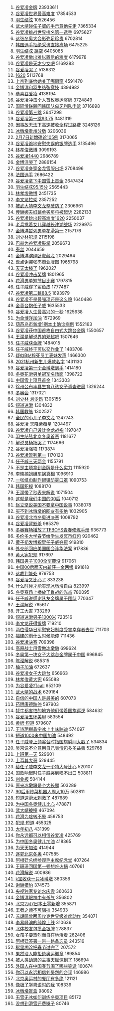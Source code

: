1. [谷爱凌金牌](https://s.weibo.com//weibo?q=%23%E8%B0%B7%E7%88%B1%E5%87%8C%E9%87%91%E7%89%8C%23&Refer=top) 23933611
2. [谷爱凌世界最高难度](https://s.weibo.com//weibo?q=%23%E8%B0%B7%E7%88%B1%E5%87%8C%E4%B8%96%E7%95%8C%E6%9C%80%E9%AB%98%E9%9A%BE%E5%BA%A6%23&Refer=top) 17854533
3. [羽生结弦](https://s.weibo.com//weibo?q=%E7%BE%BD%E7%94%9F%E7%BB%93%E5%BC%A6&Refer=top) 10526456
4. [武大靖碰任子威的手示意他先走](https://s.weibo.com//weibo?q=%23%E6%AD%A6%E5%A4%A7%E9%9D%96%E7%A2%B0%E4%BB%BB%E5%AD%90%E5%A8%81%E7%9A%84%E6%89%8B%E7%A4%BA%E6%84%8F%E4%BB%96%E5%85%88%E8%B5%B0%23&Refer=top) 7365334
5. [谷爱凌挑战世界排名第一选手](https://s.weibo.com//weibo?q=%23%E8%B0%B7%E7%88%B1%E5%87%8C%E6%8C%91%E6%88%98%E4%B8%96%E7%95%8C%E6%8E%92%E5%90%8D%E7%AC%AC%E4%B8%80%E9%80%89%E6%89%8B%23&Refer=top) 6975627
6. [这张冬奥大合影弥足珍贵](https://s.weibo.com//weibo?q=%23%E8%BF%99%E5%BC%A0%E5%86%AC%E5%A5%A5%E5%A4%A7%E5%90%88%E5%BD%B1%E5%BC%A5%E8%B6%B3%E7%8F%8D%E8%B4%B5%23&Refer=top) 6702814
7. [韩国选手拒绝采访直接离场](https://s.weibo.com//weibo?q=%23%E9%9F%A9%E5%9B%BD%E9%80%89%E6%89%8B%E6%8B%92%E7%BB%9D%E9%87%87%E8%AE%BF%E7%9B%B4%E6%8E%A5%E7%A6%BB%E5%9C%BA%23&Refer=top) 6475225
8. [羽生结弦 跳空](https://s.weibo.com//weibo?q=%E7%BE%BD%E7%94%9F%E7%BB%93%E5%BC%A6%20%E8%B7%B3%E7%A9%BA&Refer=top) 6405085
9. [谷爱凌做出难以置信的难度](https://s.weibo.com//weibo?q=%23%E8%B0%B7%E7%88%B1%E5%87%8C%E5%81%9A%E5%87%BA%E9%9A%BE%E4%BB%A5%E7%BD%AE%E4%BF%A1%E7%9A%84%E9%9A%BE%E5%BA%A6%23&Refer=top) 6179978
10. [谷爱凌是天才少女吧](https://s.weibo.com//weibo?q=%23%E8%B0%B7%E7%88%B1%E5%87%8C%E6%98%AF%E5%A4%A9%E6%89%8D%E5%B0%91%E5%A5%B3%E5%90%A7%23&Refer=top) 5169283
11. [谷爱凌哭了](https://s.weibo.com//weibo?q=%23%E8%B0%B7%E7%88%B1%E5%87%8C%E5%93%AD%E4%BA%86%23&Refer=top) 5136312
12. [1620](https://s.weibo.com//weibo?q=1620&Refer=top) 5113768
13. [上帝到底给她关了哪扇窗](https://s.weibo.com//weibo?q=%E4%B8%8A%E5%B8%9D%E5%88%B0%E5%BA%95%E7%BB%99%E5%A5%B9%E5%85%B3%E4%BA%86%E5%93%AA%E6%89%87%E7%AA%97&Refer=top) 4591470
14. [金博洋和羽生结弦竞技](https://s.weibo.com//weibo?q=%23%E9%87%91%E5%8D%9A%E6%B4%8B%E5%92%8C%E7%BE%BD%E7%94%9F%E7%BB%93%E5%BC%A6%E7%AB%9E%E6%8A%80%23&Refer=top) 4394982
15. [恭喜谷爱凌](https://s.weibo.com//weibo?q=%23%E6%81%AD%E5%96%9C%E8%B0%B7%E7%88%B1%E5%87%8C%23&Refer=top) 4138194
16. [谷爱凌冲击个人首枚奥运奖牌](https://s.weibo.com//weibo?q=%23%E8%B0%B7%E7%88%B1%E5%87%8C%E5%86%B2%E5%87%BB%E4%B8%AA%E4%BA%BA%E9%A6%96%E6%9E%9A%E5%A5%A5%E8%BF%90%E5%A5%96%E7%89%8C%23&Refer=top) 3724849
17. [国际滑联驳回韩国队匈牙利队申诉](https://s.weibo.com//weibo?q=%23%E5%9B%BD%E9%99%85%E6%BB%91%E8%81%94%E9%A9%B3%E5%9B%9E%E9%9F%A9%E5%9B%BD%E9%98%9F%E5%8C%88%E7%89%99%E5%88%A9%E9%98%9F%E7%94%B3%E8%AF%89%23&Refer=top) 3716898
18. [谷爱凌第三跳](https://s.weibo.com//weibo?q=%E8%B0%B7%E7%88%B1%E5%87%8C%E7%AC%AC%E4%B8%89%E8%B7%B3&Refer=top) 3647298
19. [谷爱凌第一跳93.75](https://s.weibo.com//weibo?q=%23%E8%B0%B7%E7%88%B1%E5%87%8C%E7%AC%AC%E4%B8%80%E8%B7%B393.75%23&Refer=top) 3481319
20. [因事故无法下高速被收全程过路费](https://s.weibo.com//weibo?q=%23%E5%9B%A0%E4%BA%8B%E6%95%85%E6%97%A0%E6%B3%95%E4%B8%8B%E9%AB%98%E9%80%9F%E8%A2%AB%E6%94%B6%E5%85%A8%E7%A8%8B%E8%BF%87%E8%B7%AF%E8%B4%B9%23&Refer=top) 3248126
21. [冰墩墩贵州分墩](https://s.weibo.com//weibo?q=%23%E5%86%B0%E5%A2%A9%E5%A2%A9%E8%B4%B5%E5%B7%9E%E5%88%86%E5%A2%A9%23&Refer=top) 3206036
22. [2月7日新增确诊105例](https://s.weibo.com//weibo?q=%232%E6%9C%887%E6%97%A5%E6%96%B0%E5%A2%9E%E7%A1%AE%E8%AF%8A105%E4%BE%8B%23&Refer=top) 3170065
23. [谷爱凌跪地安慰失误的银牌选手](https://s.weibo.com//weibo?q=%23%E8%B0%B7%E7%88%B1%E5%87%8C%E8%B7%AA%E5%9C%B0%E5%AE%89%E6%85%B0%E5%A4%B1%E8%AF%AF%E7%9A%84%E9%93%B6%E7%89%8C%E9%80%89%E6%89%8B%23&Refer=top) 3135496
24. [林孝俊微博](https://s.weibo.com//weibo?q=%E6%9E%97%E5%AD%9D%E4%BF%8A%E5%BE%AE%E5%8D%9A&Refer=top) 3099193
25. [谷爱凌1440](https://s.weibo.com//weibo?q=%23%E8%B0%B7%E7%88%B1%E5%87%8C1440%23&Refer=top) 2986789
26. [金博洋哭了](https://s.weibo.com//weibo?q=%23%E9%87%91%E5%8D%9A%E6%B4%8B%E5%93%AD%E4%BA%86%23&Refer=top) 2886154
27. [谷爱凌身穿金龙雪服出场](https://s.weibo.com//weibo?q=%23%E8%B0%B7%E7%88%B1%E5%87%8C%E8%BA%AB%E7%A9%BF%E9%87%91%E9%BE%99%E9%9B%AA%E6%9C%8D%E5%87%BA%E5%9C%BA%23&Refer=top) 2708496
28. [法国选手](https://s.weibo.com//weibo?q=%E6%B3%95%E5%9B%BD%E9%80%89%E6%89%8B&Refer=top) 2686422
29. [谷爱凌拿下中国雪上首金](https://s.weibo.com//weibo?q=%23%E8%B0%B7%E7%88%B1%E5%87%8C%E6%8B%BF%E4%B8%8B%E4%B8%AD%E5%9B%BD%E9%9B%AA%E4%B8%8A%E9%A6%96%E9%87%91%23&Refer=top) 2647434
30. [羽生结弦95.15分](https://s.weibo.com//weibo?q=%23%E7%BE%BD%E7%94%9F%E7%BB%93%E5%BC%A695.15%E5%88%86%23&Refer=top) 2565443
31. [林孝埈微博](https://s.weibo.com//weibo?q=%E6%9E%97%E5%AD%9D%E5%9F%88%E5%BE%AE%E5%8D%9A&Refer=top) 2451735
32. [李文龙拉架](https://s.weibo.com//weibo?q=%23%E6%9D%8E%E6%96%87%E9%BE%99%E6%8B%89%E6%9E%B6%23&Refer=top) 2357252
33. [被武大靖李文龙整破防了](https://s.weibo.com//weibo?q=%23%E8%A2%AB%E6%AD%A6%E5%A4%A7%E9%9D%96%E6%9D%8E%E6%96%87%E9%BE%99%E6%95%B4%E7%A0%B4%E9%98%B2%E4%BA%86%23&Refer=top) 2306961
34. [传谢娜夫妇跳单买房将被起诉](https://s.weibo.com//weibo?q=%23%E4%BC%A0%E8%B0%A2%E5%A8%9C%E5%A4%AB%E5%A6%87%E8%B7%B3%E5%8D%95%E4%B9%B0%E6%88%BF%E5%B0%86%E8%A2%AB%E8%B5%B7%E8%AF%89%23&Refer=top) 2282133
35. [谷爱凌跳出超高难度1620](https://s.weibo.com//weibo?q=%E8%B0%B7%E7%88%B1%E5%87%8C%E8%B7%B3%E5%87%BA%E8%B6%85%E9%AB%98%E9%9A%BE%E5%BA%A61620&Refer=top) 2250037
36. [老兵挑着女儿穿越长津湖战场](https://s.weibo.com//weibo?q=%23%E8%80%81%E5%85%B5%E6%8C%91%E7%9D%80%E5%A5%B3%E5%84%BF%E7%A9%BF%E8%B6%8A%E9%95%BF%E6%B4%A5%E6%B9%96%E6%88%98%E5%9C%BA%23&Refer=top) 2229975
37. [金博洋暂列男单花滑第一](https://s.weibo.com//weibo?q=%23%E9%87%91%E5%8D%9A%E6%B4%8B%E6%9A%82%E5%88%97%E7%94%B7%E5%8D%95%E8%8A%B1%E6%BB%91%E7%AC%AC%E4%B8%80%23&Refer=top) 2157176
38. [刘少林犯规](https://s.weibo.com//weibo?q=%23%E5%88%98%E5%B0%91%E6%9E%97%E7%8A%AF%E8%A7%84%23&Refer=top) 2115198
39. [巴赫为谷爱凌鼓掌](https://s.weibo.com//weibo?q=%23%E5%B7%B4%E8%B5%AB%E4%B8%BA%E8%B0%B7%E7%88%B1%E5%87%8C%E9%BC%93%E6%8E%8C%23&Refer=top) 2059673
40. [泰丝](https://s.weibo.com//weibo?q=%E6%B3%B0%E4%B8%9D&Refer=top) 2044659
41. [金博洋演绎卧虎藏龙](https://s.weibo.com//weibo?q=%23%E9%87%91%E5%8D%9A%E6%B4%8B%E6%BC%94%E7%BB%8E%E5%8D%A7%E8%99%8E%E8%97%8F%E9%BE%99%23&Refer=top) 2029464
42. [盘点谢娜张杰商业版图](https://s.weibo.com//weibo?q=%23%E7%9B%98%E7%82%B9%E8%B0%A2%E5%A8%9C%E5%BC%A0%E6%9D%B0%E5%95%86%E4%B8%9A%E7%89%88%E5%9B%BE%23&Refer=top) 1965798
43. [天天太棒了](https://s.weibo.com//weibo?q=%23%E5%A4%A9%E5%A4%A9%E5%A4%AA%E6%A3%92%E4%BA%86%23&Refer=top) 1962027
44. [谷爱凌冲击奖牌](https://s.weibo.com//weibo?q=%23%E8%B0%B7%E7%88%B1%E5%87%8C%E5%86%B2%E5%87%BB%E5%A5%96%E7%89%8C%23&Refer=top) 1801965
45. [花滑男单短节目比赛](https://s.weibo.com//weibo?q=%23%E8%8A%B1%E6%BB%91%E7%94%B7%E5%8D%95%E7%9F%AD%E8%8A%82%E7%9B%AE%E6%AF%94%E8%B5%9B%23&Refer=top) 1797815
46. [任子威穿了鲨鱼皮](https://s.weibo.com//weibo?q=%23%E4%BB%BB%E5%AD%90%E5%A8%81%E7%A9%BF%E4%BA%86%E9%B2%A8%E9%B1%BC%E7%9A%AE%23&Refer=top) 1777487
47. [谷爱凌第二跳88.5](https://s.weibo.com//weibo?q=%23%E8%B0%B7%E7%88%B1%E5%87%8C%E7%AC%AC%E4%BA%8C%E8%B7%B388.5%23&Refer=top) 1693979
48. [谷爱凌不是最强项还是这么稳](https://s.weibo.com//weibo?q=%23%E8%B0%B7%E7%88%B1%E5%87%8C%E4%B8%8D%E6%98%AF%E6%9C%80%E5%BC%BA%E9%A1%B9%E8%BF%98%E6%98%AF%E8%BF%99%E4%B9%88%E7%A8%B3%23&Refer=top) 1640486
49. [金善台抱任子威](https://s.weibo.com//weibo?q=%E9%87%91%E5%96%84%E5%8F%B0%E6%8A%B1%E4%BB%BB%E5%AD%90%E5%A8%81&Refer=top) 1635533
50. [谷爱凌人生最高兴的一秒](https://s.weibo.com//weibo?q=%23%E8%B0%B7%E7%88%B1%E5%87%8C%E4%BA%BA%E7%94%9F%E6%9C%80%E9%AB%98%E5%85%B4%E7%9A%84%E4%B8%80%E7%A7%92%23&Refer=top) 1625638
51. [为金博洋加油](https://s.weibo.com//weibo?q=%23%E4%B8%BA%E9%87%91%E5%8D%9A%E6%B4%8B%E5%8A%A0%E6%B2%B9%23&Refer=top) 1572969
52. [葫芦岛市新增1例本土确诊病例](https://s.weibo.com//weibo?q=%23%E8%91%AB%E8%8A%A6%E5%B2%9B%E5%B8%82%E6%96%B0%E5%A2%9E1%E4%BE%8B%E6%9C%AC%E5%9C%9F%E7%A1%AE%E8%AF%8A%E7%97%85%E4%BE%8B%23&Refer=top) 1552163
53. [谷爱凌获中国首枚自由式大跳台金牌](https://s.weibo.com//weibo?q=%23%E8%B0%B7%E7%88%B1%E5%87%8C%E8%8E%B7%E4%B8%AD%E5%9B%BD%E9%A6%96%E6%9E%9A%E8%87%AA%E7%94%B1%E5%BC%8F%E5%A4%A7%E8%B7%B3%E5%8F%B0%E9%87%91%E7%89%8C%23&Refer=top) 1550657
54. [王濛是解说界的邓超吧](https://s.weibo.com//weibo?q=%23%E7%8E%8B%E6%BF%9B%E6%98%AF%E8%A7%A3%E8%AF%B4%E7%95%8C%E7%9A%84%E9%82%93%E8%B6%85%E5%90%A7%23&Refer=top) 1507646
55. [任子威获金牌](https://s.weibo.com//weibo?q=%23%E4%BB%BB%E5%AD%90%E5%A8%81%E8%8E%B7%E9%87%91%E7%89%8C%23&Refer=top) 1484015
56. [任子威终于可以交作业了](https://s.weibo.com//weibo?q=%23%E4%BB%BB%E5%AD%90%E5%A8%81%E7%BB%88%E4%BA%8E%E5%8F%AF%E4%BB%A5%E4%BA%A4%E4%BD%9C%E4%B8%9A%E4%BA%86%23&Refer=top) 1483708
57. [疑似B站猝死员工表妹发声](https://s.weibo.com//weibo?q=%23%E7%96%91%E4%BC%BCB%E7%AB%99%E7%8C%9D%E6%AD%BB%E5%91%98%E5%B7%A5%E8%A1%A8%E5%A6%B9%E5%8F%91%E5%A3%B0%23&Refer=top) 1466300
58. [2021杭州新生儿爆款名字](https://s.weibo.com//weibo?q=%232021%E6%9D%AD%E5%B7%9E%E6%96%B0%E7%94%9F%E5%84%BF%E7%88%86%E6%AC%BE%E5%90%8D%E5%AD%97%23&Refer=top) 1431130
59. [谷爱凌第一个金墩墩到手](https://s.weibo.com//weibo?q=%23%E8%B0%B7%E7%88%B1%E5%87%8C%E7%AC%AC%E4%B8%80%E4%B8%AA%E9%87%91%E5%A2%A9%E5%A2%A9%E5%88%B0%E6%89%8B%23&Refer=top) 1414180
60. [冬奥花滑男单冠军名场面](https://s.weibo.com//weibo?q=%23%E5%86%AC%E5%A5%A5%E8%8A%B1%E6%BB%91%E7%94%B7%E5%8D%95%E5%86%A0%E5%86%9B%E5%90%8D%E5%9C%BA%E9%9D%A2%23&Refer=top) 1398722
61. [中国雪上项目首金](https://s.weibo.com//weibo?q=%23%E4%B8%AD%E5%9B%BD%E9%9B%AA%E4%B8%8A%E9%A1%B9%E7%9B%AE%E9%A6%96%E9%87%91%23&Refer=top) 1343303
62. [徐州公布丰县生育八孩女子调查进展](https://s.weibo.com//weibo?q=%23%E5%BE%90%E5%B7%9E%E5%85%AC%E5%B8%83%E4%B8%B0%E5%8E%BF%E7%94%9F%E8%82%B2%E5%85%AB%E5%AD%A9%E5%A5%B3%E5%AD%90%E8%B0%83%E6%9F%A5%E8%BF%9B%E5%B1%95%23&Refer=top) 1326244
63. [冬奥会](https://s.weibo.com//weibo?q=%E5%86%AC%E5%A5%A5%E4%BC%9A&Refer=top) 1317021
64. [刘少林 刘少昂](https://s.weibo.com//weibo?q=%E5%88%98%E5%B0%91%E6%9E%97%20%E5%88%98%E5%B0%91%E6%98%82&Refer=top) 1305155
65. [短道速滑](https://s.weibo.com//weibo?q=%23%E7%9F%AD%E9%81%93%E9%80%9F%E6%BB%91%23&Refer=top) 1304832
66. [韩国教练](https://s.weibo.com//weibo?q=%E9%9F%A9%E5%9B%BD%E6%95%99%E7%BB%83&Refer=top) 1302527
67. [全民的小儿子李文龙](https://s.weibo.com//weibo?q=%23%E5%85%A8%E6%B0%91%E7%9A%84%E5%B0%8F%E5%84%BF%E5%AD%90%E6%9D%8E%E6%96%87%E9%BE%99%23&Refer=top) 1247743
68. [谷爱凌 天降紫薇星](https://s.weibo.com//weibo?q=%E8%B0%B7%E7%88%B1%E5%87%8C%20%E5%A4%A9%E9%99%8D%E7%B4%AB%E8%96%87%E6%98%9F&Refer=top) 1204497
69. [谷爱凌自己设计金龙战袍](https://s.weibo.com//weibo?q=%23%E8%B0%B7%E7%88%B1%E5%87%8C%E8%87%AA%E5%B7%B1%E8%AE%BE%E8%AE%A1%E9%87%91%E9%BE%99%E6%88%98%E8%A2%8D%23&Refer=top) 1197047
70. [羽生结弦北京冬奥首赛](https://s.weibo.com//weibo?q=%23%E7%BE%BD%E7%94%9F%E7%BB%93%E5%BC%A6%E5%8C%97%E4%BA%AC%E5%86%AC%E5%A5%A5%E9%A6%96%E8%B5%9B%23&Refer=top) 1181677
71. [解说员杨扬哭了](https://s.weibo.com//weibo?q=%23%E8%A7%A3%E8%AF%B4%E5%91%98%E6%9D%A8%E6%89%AC%E5%93%AD%E4%BA%86%23&Refer=top) 1174666
72. [谷爱凌强项](https://s.weibo.com//weibo?q=%E8%B0%B7%E7%88%B1%E5%87%8C%E5%BC%BA%E9%A1%B9&Refer=top) 1173874
73. [谷爱凌暂列第一](https://s.weibo.com//weibo?q=%E8%B0%B7%E7%88%B1%E5%87%8C%E6%9A%82%E5%88%97%E7%AC%AC%E4%B8%80&Refer=top) 1170120
74. [任子威三天两金](https://s.weibo.com//weibo?q=%23%E4%BB%BB%E5%AD%90%E5%A8%81%E4%B8%89%E5%A4%A9%E4%B8%A4%E9%87%91%23&Refer=top) 1155791
75. [不是主项拿到金牌是什么实力](https://s.weibo.com//weibo?q=%23%E4%B8%8D%E6%98%AF%E4%B8%BB%E9%A1%B9%E6%8B%BF%E5%88%B0%E9%87%91%E7%89%8C%E6%98%AF%E4%BB%80%E4%B9%88%E5%AE%9E%E5%8A%9B%23&Refer=top) 1115920
76. [李晓楠姐姐车祸真相](https://s.weibo.com//weibo?q=%23%E6%9D%8E%E6%99%93%E6%A5%A0%E5%A7%90%E5%A7%90%E8%BD%A6%E7%A5%B8%E7%9C%9F%E7%9B%B8%23&Refer=top) 1096910
77. [一张纸巾制作眼镜防雾口罩](https://s.weibo.com//weibo?q=%23%E4%B8%80%E5%BC%A0%E7%BA%B8%E5%B7%BE%E5%88%B6%E4%BD%9C%E7%9C%BC%E9%95%9C%E9%98%B2%E9%9B%BE%E5%8F%A3%E7%BD%A9%23&Refer=top) 1090753
78. [韩国犯规](https://s.weibo.com//weibo?q=%E9%9F%A9%E5%9B%BD%E7%8A%AF%E8%A7%84&Refer=top) 1088170
79. [王濛带了秒表来解说](https://s.weibo.com//weibo?q=%23%E7%8E%8B%E6%BF%9B%E5%B8%A6%E4%BA%86%E7%A7%92%E8%A1%A8%E6%9D%A5%E8%A7%A3%E8%AF%B4%23&Refer=top) 1071504
80. [这就是我们中国的00后](https://s.weibo.com//weibo?q=%23%E8%BF%99%E5%B0%B1%E6%98%AF%E6%88%91%E4%BB%AC%E4%B8%AD%E5%9B%BD%E7%9A%8400%E5%90%8E%23&Refer=top) 1040712
81. [赵立坚说美国不要拿中国说事](https://s.weibo.com//weibo?q=%23%E8%B5%B5%E7%AB%8B%E5%9D%9A%E8%AF%B4%E7%BE%8E%E5%9B%BD%E4%B8%8D%E8%A6%81%E6%8B%BF%E4%B8%AD%E5%9B%BD%E8%AF%B4%E4%BA%8B%23&Refer=top) 1038078
82. [买不到冰墩墩的网友有多绝](https://s.weibo.com//weibo?q=%23%E4%B9%B0%E4%B8%8D%E5%88%B0%E5%86%B0%E5%A2%A9%E5%A2%A9%E7%9A%84%E7%BD%91%E5%8F%8B%E6%9C%89%E5%A4%9A%E7%BB%9D%23&Refer=top) 1032905
83. [谷爱凌北京冬奥进决赛](https://s.weibo.com//weibo?q=%23%E8%B0%B7%E7%88%B1%E5%87%8C%E5%8C%97%E4%BA%AC%E5%86%AC%E5%A5%A5%E8%BF%9B%E5%86%B3%E8%B5%9B%23&Refer=top) 1008792
84. [谷爱凌背影杀](https://s.weibo.com//weibo?q=%23%E8%B0%B7%E7%88%B1%E5%87%8C%E8%83%8C%E5%BD%B1%E6%9D%80%23&Refer=top) 985379
85. [冬奥赛场播放了TFBOYS青春修炼手册](https://s.weibo.com//weibo?q=%23%E5%86%AC%E5%A5%A5%E8%B5%9B%E5%9C%BA%E6%92%AD%E6%94%BE%E4%BA%86TFBOYS%E9%9D%92%E6%98%A5%E4%BF%AE%E7%82%BC%E6%89%8B%E5%86%8C%23&Refer=top) 936773
86. [多伦多大学春节给学生发冥币红包](https://s.weibo.com//weibo?q=%23%E5%A4%9A%E4%BC%A6%E5%A4%9A%E5%A4%A7%E5%AD%A6%E6%98%A5%E8%8A%82%E7%BB%99%E5%AD%A6%E7%94%9F%E5%8F%91%E5%86%A5%E5%B8%81%E7%BA%A2%E5%8C%85%23&Refer=top) 920462
87. [黄子韬发博祝贺任子威夺冠](https://s.weibo.com//weibo?q=%23%E9%BB%84%E5%AD%90%E9%9F%AC%E5%8F%91%E5%8D%9A%E7%A5%9D%E8%B4%BA%E4%BB%BB%E5%AD%90%E5%A8%81%E5%A4%BA%E5%86%A0%23&Refer=top) 919810
88. [外交部回应美国国会涉华法案](https://s.weibo.com//weibo?q=%23%E5%A4%96%E4%BA%A4%E9%83%A8%E5%9B%9E%E5%BA%94%E7%BE%8E%E5%9B%BD%E5%9B%BD%E4%BC%9A%E6%B6%89%E5%8D%8E%E6%B3%95%E6%A1%88%23&Refer=top) 917836
89. [黄大宪犯规](https://s.weibo.com//weibo?q=%23%E9%BB%84%E5%A4%A7%E5%AE%AA%E7%8A%AF%E8%A7%84%23&Refer=top) 917697
90. [韩国男子1000全军覆没](https://s.weibo.com//weibo?q=%23%E9%9F%A9%E5%9B%BD%E7%94%B7%E5%AD%901000%E5%85%A8%E5%86%9B%E8%A6%86%E6%B2%A1%23&Refer=top) 917061
91. [中国00后两天内斩获一金两银](https://s.weibo.com//weibo?q=%23%E4%B8%AD%E5%9B%BD00%E5%90%8E%E4%B8%A4%E5%A4%A9%E5%86%85%E6%96%A9%E8%8E%B7%E4%B8%80%E9%87%91%E4%B8%A4%E9%93%B6%23&Refer=top) 891618
92. [这裁判能处](https://s.weibo.com//weibo?q=%23%E8%BF%99%E8%A3%81%E5%88%A4%E8%83%BD%E5%A4%84%23&Refer=top) 879753
93. [谷爱凌又比心了](https://s.weibo.com//weibo?q=%23%E8%B0%B7%E7%88%B1%E5%87%8C%E5%8F%88%E6%AF%94%E5%BF%83%E4%BA%86%23&Refer=top) 833238
94. [什么时候才能实现冰墩墩自由](https://s.weibo.com//weibo?q=%23%E4%BB%80%E4%B9%88%E6%97%B6%E5%80%99%E6%89%8D%E8%83%BD%E5%AE%9E%E7%8E%B0%E5%86%B0%E5%A2%A9%E5%A2%A9%E8%87%AA%E7%94%B1%23&Refer=top) 823997
95. [冬奥赛场上播放了肖战的光点](https://s.weibo.com//weibo?q=%23%E5%86%AC%E5%A5%A5%E8%B5%9B%E5%9C%BA%E4%B8%8A%E6%92%AD%E6%94%BE%E4%BA%86%E8%82%96%E6%88%98%E7%9A%84%E5%85%89%E7%82%B9%23&Refer=top) 780095
96. [任子威说感谢队友金牌属于团队](https://s.weibo.com//weibo?q=%23%E4%BB%BB%E5%AD%90%E5%A8%81%E8%AF%B4%E6%84%9F%E8%B0%A2%E9%98%9F%E5%8F%8B%E9%87%91%E7%89%8C%E5%B1%9E%E4%BA%8E%E5%9B%A2%E9%98%9F%23&Refer=top) 770347
97. [王濛解说](https://s.weibo.com//weibo?q=%23%E7%8E%8B%E6%BF%9B%E8%A7%A3%E8%AF%B4%23&Refer=top) 765617
98. [开工大吉](https://s.weibo.com//weibo?q=%E5%BC%80%E5%B7%A5%E5%A4%A7%E5%90%89&Refer=top) 733269
99. [短道速滑男子1000米](https://s.weibo.com//weibo?q=%E7%9F%AD%E9%81%93%E9%80%9F%E6%BB%91%E7%94%B7%E5%AD%901000%E7%B1%B3&Refer=top) 723516
100. [李文龙获得银牌](https://s.weibo.com//weibo?q=%23%E6%9D%8E%E6%96%87%E9%BE%99%E8%8E%B7%E5%BE%97%E9%93%B6%E7%89%8C%23&Refer=top) 719210
101. [两位侵华日军慰安妇制度受害幸存者去世](https://s.weibo.com//weibo?q=%23%E4%B8%A4%E4%BD%8D%E4%BE%B5%E5%8D%8E%E6%97%A5%E5%86%9B%E6%85%B0%E5%AE%89%E5%A6%87%E5%88%B6%E5%BA%A6%E5%8F%97%E5%AE%B3%E5%B9%B8%E5%AD%98%E8%80%85%E5%8E%BB%E4%B8%96%23&Refer=top) 711703
102. [福建的雨什么时候能停](https://s.weibo.com//weibo?q=%23%E7%A6%8F%E5%BB%BA%E7%9A%84%E9%9B%A8%E4%BB%80%E4%B9%88%E6%97%B6%E5%80%99%E8%83%BD%E5%81%9C%23&Refer=top) 711436
103. [谷爱凌决赛](https://s.weibo.com//weibo?q=%23%E8%B0%B7%E7%88%B1%E5%87%8C%E5%86%B3%E8%B5%9B%23&Refer=top) 709398
104. [高原战士用雪做冰墩墩](https://s.weibo.com//weibo?q=%23%E9%AB%98%E5%8E%9F%E6%88%98%E5%A3%AB%E7%94%A8%E9%9B%AA%E5%81%9A%E5%86%B0%E5%A2%A9%E5%A2%A9%23&Refer=top) 699624
105. [冬奥第一块女子大跳台金牌属于中国](https://s.weibo.com//weibo?q=%23%E5%86%AC%E5%A5%A5%E7%AC%AC%E4%B8%80%E5%9D%97%E5%A5%B3%E5%AD%90%E5%A4%A7%E8%B7%B3%E5%8F%B0%E9%87%91%E7%89%8C%E5%B1%9E%E4%BA%8E%E4%B8%AD%E5%9B%BD%23&Refer=top) 696845
106. [陈滢解说](https://s.weibo.com//weibo?q=%E9%99%88%E6%BB%A2%E8%A7%A3%E8%AF%B4&Refer=top) 685315
107. [柚子加油](https://s.weibo.com//weibo?q=%E6%9F%9A%E5%AD%90%E5%8A%A0%E6%B2%B9&Refer=top) 672637
108. [谷爱凌女子大跳台](https://s.weibo.com//weibo?q=%23%E8%B0%B7%E7%88%B1%E5%87%8C%E5%A5%B3%E5%AD%90%E5%A4%A7%E8%B7%B3%E5%8F%B0%23&Refer=top) 656963
109. [林孝俊黄大宪](https://s.weibo.com//weibo?q=%E6%9E%97%E5%AD%9D%E4%BF%8A%E9%BB%84%E5%A4%A7%E5%AE%AA&Refer=top) 655088
110. [为谷爱凌打call](https://s.weibo.com//weibo?q=%23%E4%B8%BA%E8%B0%B7%E7%88%B1%E5%87%8C%E6%89%93call%23&Refer=top) 652109
111. [武大靖的战术](https://s.weibo.com//weibo?q=%23%E6%AD%A6%E5%A4%A7%E9%9D%96%E7%9A%84%E6%88%98%E6%9C%AF%23&Refer=top) 629164
112. [自信的中国人是最美的](https://s.weibo.com//weibo?q=%23%E8%87%AA%E4%BF%A1%E7%9A%84%E4%B8%AD%E5%9B%BD%E4%BA%BA%E6%98%AF%E6%9C%80%E7%BE%8E%E7%9A%84%23&Refer=top) 607073
113. [药明康德跌停](https://s.weibo.com//weibo?q=%E8%8D%AF%E6%98%8E%E5%BA%B7%E5%BE%B7%E8%B7%8C%E5%81%9C&Refer=top) 597903
114. [牦牛都害怕的地方他们带着国旗巡逻](https://s.weibo.com//weibo?q=%23%E7%89%A6%E7%89%9B%E9%83%BD%E5%AE%B3%E6%80%95%E7%9A%84%E5%9C%B0%E6%96%B9%E4%BB%96%E4%BB%AC%E5%B8%A6%E7%9D%80%E5%9B%BD%E6%97%97%E5%B7%A1%E9%80%BB%23&Refer=top) 584632
115. [谷爱凌五环美甲](https://s.weibo.com//weibo?q=%23%E8%B0%B7%E7%88%B1%E5%87%8C%E4%BA%94%E7%8E%AF%E7%BE%8E%E7%94%B2%23&Refer=top) 583554
116. [黄牌 短道](https://s.weibo.com//weibo?q=%E9%BB%84%E7%89%8C%20%E7%9F%AD%E9%81%93&Refer=top) 579607
117. [王诗玥柳鑫宇冰上土味蹦迪](https://s.weibo.com//weibo?q=%23%E7%8E%8B%E8%AF%97%E7%8E%A5%E6%9F%B3%E9%91%AB%E5%AE%87%E5%86%B0%E4%B8%8A%E5%9C%9F%E5%91%B3%E8%B9%A6%E8%BF%AA%23&Refer=top) 574097
118. [短道1000米中国加油](https://s.weibo.com//weibo?q=%23%E7%9F%AD%E9%81%931000%E7%B1%B3%E4%B8%AD%E5%9B%BD%E5%8A%A0%E6%B2%B9%23&Refer=top) 548492
119. [任子威登上领奖台时指国旗瞬间太戳了](https://s.weibo.com//weibo?q=%23%E4%BB%BB%E5%AD%90%E5%A8%81%E7%99%BB%E4%B8%8A%E9%A2%86%E5%A5%96%E5%8F%B0%E6%97%B6%E6%8C%87%E5%9B%BD%E6%97%97%E7%9E%AC%E9%97%B4%E5%A4%AA%E6%88%B3%E4%BA%86%23&Refer=top) 534834
120. [吴京说不介意用自己表情包多多益善](https://s.weibo.com//weibo?q=%23%E5%90%B4%E4%BA%AC%E8%AF%B4%E4%B8%8D%E4%BB%8B%E6%84%8F%E7%94%A8%E8%87%AA%E5%B7%B1%E8%A1%A8%E6%83%85%E5%8C%85%E5%A4%9A%E5%A4%9A%E7%9B%8A%E5%96%84%23&Refer=top) 529768
121. [上班第一天](https://s.weibo.com//weibo?q=%23%E4%B8%8A%E7%8F%AD%E7%AC%AC%E4%B8%80%E5%A4%A9%23&Refer=top) 529601
122. [土耳其大哥](https://s.weibo.com//weibo?q=%23%E5%9C%9F%E8%80%B3%E5%85%B6%E5%A4%A7%E5%93%A5%23&Refer=top) 529445
123. [给任子威李文龙一个特大号比心](https://s.weibo.com//weibo?q=%23%E7%BB%99%E4%BB%BB%E5%AD%90%E5%A8%81%E6%9D%8E%E6%96%87%E9%BE%99%E4%B8%80%E4%B8%AA%E7%89%B9%E5%A4%A7%E5%8F%B7%E6%AF%94%E5%BF%83%23&Refer=top) 520107
124. [国歌响起时任子威哭到唱不出口](https://s.weibo.com//weibo?q=%23%E5%9B%BD%E6%AD%8C%E5%93%8D%E8%B5%B7%E6%97%B6%E4%BB%BB%E5%AD%90%E5%A8%81%E5%93%AD%E5%88%B0%E5%94%B1%E4%B8%8D%E5%87%BA%E5%8F%A3%23&Refer=top) 508811
125. [创业板](https://s.weibo.com//weibo?q=%E5%88%9B%E4%B8%9A%E6%9D%BF&Refer=top) 504144
126. [原来冰墩墩是个大长腿](https://s.weibo.com//weibo?q=%23%E5%8E%9F%E6%9D%A5%E5%86%B0%E5%A2%A9%E5%A2%A9%E6%98%AF%E4%B8%AA%E5%A4%A7%E9%95%BF%E8%85%BF%23&Refer=top) 503289
127. [90后用炒菜机器人周入10万](https://s.weibo.com//weibo?q=%2390%E5%90%8E%E7%94%A8%E7%82%92%E8%8F%9C%E6%9C%BA%E5%99%A8%E4%BA%BA%E5%91%A8%E5%85%A510%E4%B8%87%23&Refer=top) 502811
128. [短道速滑太刺激了](https://s.weibo.com//weibo?q=%23%E7%9F%AD%E9%81%93%E9%80%9F%E6%BB%91%E5%A4%AA%E5%88%BA%E6%BF%80%E4%BA%86%23&Refer=top) 487689
129. [为中国冬奥健儿比心](https://s.weibo.com//weibo?q=%23%E4%B8%BA%E4%B8%AD%E5%9B%BD%E5%86%AC%E5%A5%A5%E5%81%A5%E5%84%BF%E6%AF%94%E5%BF%83%23&Refer=top) 478871
130. [武大靖被撞](https://s.weibo.com//weibo?q=%23%E6%AD%A6%E5%A4%A7%E9%9D%96%E8%A2%AB%E6%92%9E%23&Refer=top) 467094
131. [花滑为啥转不晕](https://s.weibo.com//weibo?q=%23%E8%8A%B1%E6%BB%91%E4%B8%BA%E5%95%A5%E8%BD%AC%E4%B8%8D%E6%99%95%23&Refer=top) 456753
132. [犯规 短道](https://s.weibo.com//weibo?q=%E7%8A%AF%E8%A7%84%20%E7%9F%AD%E9%81%93&Refer=top) 455325
133. [大年初八](https://s.weibo.com//weibo?q=%E5%A4%A7%E5%B9%B4%E5%88%9D%E5%85%AB&Refer=top) 431399
134. [你永远都可以相信谷爱凌](https://s.weibo.com//weibo?q=%23%E4%BD%A0%E6%B0%B8%E8%BF%9C%E9%83%BD%E5%8F%AF%E4%BB%A5%E7%9B%B8%E4%BF%A1%E8%B0%B7%E7%88%B1%E5%87%8C%23&Refer=top) 425769
135. [为中国冬奥健儿加油](https://s.weibo.com//weibo?q=%E4%B8%BA%E4%B8%AD%E5%9B%BD%E5%86%AC%E5%A5%A5%E5%81%A5%E5%84%BF%E5%8A%A0%E6%B2%B9&Refer=top) 418365
136. [为天天加油](https://s.weibo.com//weibo?q=%23%E4%B8%BA%E5%A4%A9%E5%A4%A9%E5%8A%A0%E6%B2%B9%23&Refer=top) 414944
137. [逐梦北京冬奥](https://s.weibo.com//weibo?q=%23%E9%80%90%E6%A2%A6%E5%8C%97%E4%BA%AC%E5%86%AC%E5%A5%A5%23&Refer=top) 407585
138. [阿根廷总统参观毛主席纪念堂](https://s.weibo.com//weibo?q=%23%E9%98%BF%E6%A0%B9%E5%BB%B7%E6%80%BB%E7%BB%9F%E5%8F%82%E8%A7%82%E6%AF%9B%E4%B8%BB%E5%B8%AD%E7%BA%AA%E5%BF%B5%E5%A0%82%23&Refer=top) 407264
139. [王珊珊回国第一顿想吃火锅](https://s.weibo.com//weibo?q=%23%E7%8E%8B%E7%8F%8A%E7%8F%8A%E5%9B%9E%E5%9B%BD%E7%AC%AC%E4%B8%80%E9%A1%BF%E6%83%B3%E5%90%83%E7%81%AB%E9%94%85%23&Refer=top) 407061
140. [花滑解说](https://s.weibo.com//weibo?q=%E8%8A%B1%E6%BB%91%E8%A7%A3%E8%AF%B4&Refer=top) 400986
141. [k宝收获一只冰墩墩](https://s.weibo.com//weibo?q=%23k%E5%AE%9D%E6%94%B6%E8%8E%B7%E4%B8%80%E5%8F%AA%E5%86%B0%E5%A2%A9%E5%A2%A9%23&Refer=top) 380356
142. [谢谢猎豹](https://s.weibo.com//weibo?q=%23%E8%B0%A2%E8%B0%A2%E7%8C%8E%E8%B1%B9%23&Refer=top) 374573
143. [央视独家专访水庆霞](https://s.weibo.com//weibo?q=%23%E5%A4%AE%E8%A7%86%E7%8B%AC%E5%AE%B6%E4%B8%93%E8%AE%BF%E6%B0%B4%E5%BA%86%E9%9C%9E%23&Refer=top) 360633
144. [金博洋眼神中有杀气](https://s.weibo.com//weibo?q=%23%E9%87%91%E5%8D%9A%E6%B4%8B%E7%9C%BC%E7%A5%9E%E4%B8%AD%E6%9C%89%E6%9D%80%E6%B0%94%23&Refer=top) 356802
145. [北京2月7日本土零新增](https://s.weibo.com//weibo?q=%23%E5%8C%97%E4%BA%AC2%E6%9C%887%E6%97%A5%E6%9C%AC%E5%9C%9F%E9%9B%B6%E6%96%B0%E5%A2%9E%23&Refer=top) 355871
146. [王者之师不可阻挡](https://s.weibo.com//weibo?q=%23%E7%8E%8B%E8%80%85%E4%B9%8B%E5%B8%88%E4%B8%8D%E5%8F%AF%E9%98%BB%E6%8C%A1%23&Refer=top) 354933
147. [苏翊鸣曾两周攻克世界级难度动作](https://s.weibo.com//weibo?q=%23%E8%8B%8F%E7%BF%8A%E9%B8%A3%E6%9B%BE%E4%B8%A4%E5%91%A8%E6%94%BB%E5%85%8B%E4%B8%96%E7%95%8C%E7%BA%A7%E9%9A%BE%E5%BA%A6%E5%8A%A8%E4%BD%9C%23&Refer=top) 354071
148. [李易峰演的纯煌上线](https://s.weibo.com//weibo?q=%23%E6%9D%8E%E6%98%93%E5%B3%B0%E6%BC%94%E7%9A%84%E7%BA%AF%E7%85%8C%E4%B8%8A%E7%BA%BF%23&Refer=top) 310636
149. [北体校友包揽金银牌](https://s.weibo.com//weibo?q=%23%E5%8C%97%E4%BD%93%E6%A0%A1%E5%8F%8B%E5%8C%85%E6%8F%BD%E9%87%91%E9%93%B6%E7%89%8C%23&Refer=top) 278837
150. [女孩子要热烈而自在地活着](https://s.weibo.com//weibo?q=%23%E5%A5%B3%E5%AD%A9%E5%AD%90%E8%A6%81%E7%83%AD%E7%83%88%E8%80%8C%E8%87%AA%E5%9C%A8%E5%9C%B0%E6%B4%BB%E7%9D%80%23&Refer=top) 262406
151. [阿根廷签署一带一路备忘录](https://s.weibo.com//weibo?q=%23%E9%98%BF%E6%A0%B9%E5%BB%B7%E7%AD%BE%E7%BD%B2%E4%B8%80%E5%B8%A6%E4%B8%80%E8%B7%AF%E5%A4%87%E5%BF%98%E5%BD%95%23&Refer=top) 243516
152. [稀里糊涂把春节过完了](https://s.weibo.com//weibo?q=%23%E7%A8%80%E9%87%8C%E7%B3%8A%E6%B6%82%E6%8A%8A%E6%98%A5%E8%8A%82%E8%BF%87%E5%AE%8C%E4%BA%86%23&Refer=top) 207572
153. [果然没人能拒绝奥运徽章](https://s.weibo.com//weibo?q=%23%E6%9E%9C%E7%84%B6%E6%B2%A1%E4%BA%BA%E8%83%BD%E6%8B%92%E7%BB%9D%E5%A5%A5%E8%BF%90%E5%BE%BD%E7%AB%A0%23&Refer=top) 189854
154. [被人类幼崽的主事天赋惊到了](https://s.weibo.com//weibo?q=%23%E8%A2%AB%E4%BA%BA%E7%B1%BB%E5%B9%BC%E5%B4%BD%E7%9A%84%E4%B8%BB%E4%BA%8B%E5%A4%A9%E8%B5%8B%E6%83%8A%E5%88%B0%E4%BA%86%23&Refer=top) 186694
155. [外国人在中国春节闹了哪些笑话](https://s.weibo.com//weibo?q=%E5%A4%96%E5%9B%BD%E4%BA%BA%E5%9C%A8%E4%B8%AD%E5%9B%BD%E6%98%A5%E8%8A%82%E9%97%B9%E4%BA%86%E5%93%AA%E4%BA%9B%E7%AC%91%E8%AF%9D&Refer=top) 160674
156. [你可以永远相信刘昊然的台词](https://s.weibo.com//weibo?q=%23%E4%BD%A0%E5%8F%AF%E4%BB%A5%E6%B0%B8%E8%BF%9C%E7%9B%B8%E4%BF%A1%E5%88%98%E6%98%8A%E7%84%B6%E7%9A%84%E5%8F%B0%E8%AF%8D%23&Refer=top) 146986
157. [北京奥运村的餐厅有多绝](https://s.weibo.com//weibo?q=%23%E5%8C%97%E4%BA%AC%E5%A5%A5%E8%BF%90%E6%9D%91%E7%9A%84%E9%A4%90%E5%8E%85%E6%9C%89%E5%A4%9A%E7%BB%9D%23&Refer=top) 121121
158. [像极了学粤语时的我](https://s.weibo.com//weibo?q=%23%E5%83%8F%E6%9E%81%E4%BA%86%E5%AD%A6%E7%B2%A4%E8%AF%AD%E6%97%B6%E7%9A%84%E6%88%91%23&Refer=top) 108339
159. [冰墩墩盲盒](https://s.weibo.com//weibo?q=%E5%86%B0%E5%A2%A9%E5%A2%A9%E7%9B%B2%E7%9B%92&Refer=top) 98092
160. [无雪无冰如何训练冬奥项目](https://s.weibo.com//weibo?q=%23%E6%97%A0%E9%9B%AA%E6%97%A0%E5%86%B0%E5%A6%82%E4%BD%95%E8%AE%AD%E7%BB%83%E5%86%AC%E5%A5%A5%E9%A1%B9%E7%9B%AE%23&Refer=top) 85172
161. [没想到滑雪还费嗓子](https://s.weibo.com//weibo?q=%23%E6%B2%A1%E6%83%B3%E5%88%B0%E6%BB%91%E9%9B%AA%E8%BF%98%E8%B4%B9%E5%97%93%E5%AD%90%23&Refer=top) 80746
